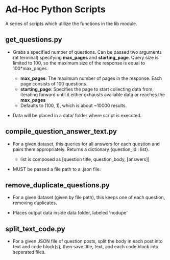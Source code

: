 # Ad-Hoc Python Scripts
A series of scripts which utilize the functions in the lib module.

## get_questions.py
* Grabs a specified number of questions. Can be passed two arguments (at terminal)
specifying **max_pages** and **starting_page**. Query size is limited to 100, 
so the maximum size of the response is equal to 100*max_pages.

    * **max_pages**: The maximum number of pages in the response. Each page consists of 100 questions.
    * **starting_page**: Specifies the page to start collecting data from, iterating forward until it either exhausts
    available data or reaches the **max_pages**
    * Defaults to (100, 1), which is about ~10000 results. 

* Data will be placed in a data/ folder where script
is executed.

## compile_question_answer_text.py
* For a given dataset, this queries for all answers for each question and pairs them
appropriately. Returns a dictionary {question_id : list}.
    * list is composed as [question title, question_body, [answers]]

* MUST be passed a file path to a .json file.

## remove_duplicate_questions.py
* For a given dataset (given by file path), this keeps one of each question, removing duplicates.

* Places output data inside data folder, labeled 'nodupe'

## split_text_code.py
* For a given JSON file of question posts, split the body in each post into text and code block(s), then save title, text, and each code
block into seperated files.
